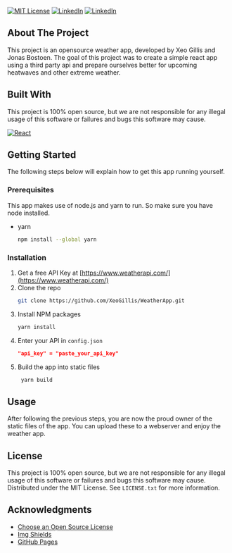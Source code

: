 [![MIT License][license-shield]][license-url]
[![LinkedIn][linkedin-shield]][linkedin-url-jonas]
[![LinkedIn][linkedin-shield]][linkedin-url-xeo]


<!-- ABOUT THE PROJECT -->
## About The Project

This project is an opensource weather app, developed by Xeo Gillis and Jonas Bostoen. The goal of this project was to create a simple react app using a third party api and prepare ourselves better for upcoming heatwaves and other extreme weather.


## Built With


This project is 100% open source, but we are not responsible for any illegal usage of this software or failures and bugs this software may cause. 

[![React][React.js]][React-url]


<!-- GETTING STARTED -->
## Getting Started

The following steps below will explain how to get this app running yourself.

### Prerequisites

This app makes use of node.js and yarn to run. So make sure you have node installed.
* yarn
  ```sh
  npm install --global yarn
  ```

### Installation

1. Get a free API Key at [https://www.weatherapi.com/](https://www.weatherapi.com/)
2. Clone the repo
   ```sh
   git clone https://github.com/XeoGillis/WeatherApp.git
   ```
3. Install NPM packages
   ```sh
   yarn install
   ```
4. Enter your API in `config.json`
   ```json
   "api_key" = "paste_your_api_key"
   ```
5. Build the app into static files
   ```sh
    yarn build
   ```


<!-- USAGE EXAMPLES -->
## Usage

After following the previous steps, you are now the proud owner of the static files of the app. You can upload these to a webserver and enjoy the weather app.


<!-- LICENSE -->
## License

This project is 100% open source, but we are not responsible for any illegal usage of this software or failures and bugs this software may cause.
Distributed under the MIT License. See `LICENSE.txt` for more information.


<!-- ACKNOWLEDGMENTS -->
## Acknowledgments

* [Choose an Open Source License](https://choosealicense.com)
* [Img Shields](https://shields.io)
* [GitHub Pages](https://pages.github.com)




<!-- MARKDOWN LINKS & IMAGES -->
<!-- https://www.markdownguide.org/basic-syntax/#reference-style-links -->
[React.js]: https://img.shields.io/badge/React-20232A?style=for-the-badge&logo=react&logoColor=61DAFB
[React-url]: https://reactjs.org/
[linkedin-shield]: https://img.shields.io/badge/-LinkedIn-black.svg?style=for-the-badge&logo=linkedin&colorB=555
[license-shield]: https://img.shields.io/github/license/othneildrew/Best-README-Template.svg?style=for-the-badge
[license-url]: https://github.com/XeoGillis/WeatherApp/blob/main/LICENSE.
[linkedin-url-jonas]: https://www.linkedin.com/in/jonas-bostoen-0322b1223/
[linkedin-url-xeo]: https://www.linkedin.com/in/xeo-gillis-b729b8222/

